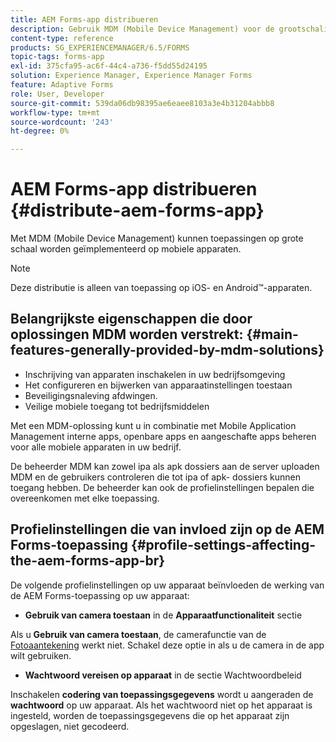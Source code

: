 ```yaml
---
title: AEM Forms-app distribueren
description: Gebruik MDM (Mobile Device Management) voor de grootschalige implementatie van apps op mobiele apparaten.
content-type: reference
products: SG_EXPERIENCEMANAGER/6.5/FORMS
topic-tags: forms-app
exl-id: 375cfa95-ac6f-44c4-a736-f5dd55d24195
solution: Experience Manager, Experience Manager Forms
feature: Adaptive Forms
role: User, Developer
source-git-commit: 539da06db98395ae6eaee8103a3e4b31204abbb8
workflow-type: tm+mt
source-wordcount: '243'
ht-degree: 0%

---
```


# AEM Forms-app distribueren {#distribute-aem-forms-app}

Met MDM (Mobile Device Management) kunnen toepassingen op grote schaal worden geïmplementeerd op mobiele apparaten.

>[!NOTE]
>
>Deze distributie is alleen van toepassing op iOS- en Android™-apparaten.

## Belangrijkste eigenschappen die door oplossingen MDM worden verstrekt: {#main-features-generally-provided-by-mdm-solutions}

* Inschrijving van apparaten inschakelen in uw bedrijfsomgeving
* Het configureren en bijwerken van apparaatinstellingen toestaan
* Beveiligingsnaleving afdwingen.
* Veilige mobiele toegang tot bedrijfsmiddelen

Met een MDM-oplossing kunt u in combinatie met Mobile Application Management interne apps, openbare apps en aangeschafte apps beheren voor alle mobiele apparaten in uw bedrijf.

De beheerder MDM kan zowel ipa als apk dossiers aan de server uploaden MDM en de gebruikers controleren die tot ipa of apk- dossiers kunnen toegang hebben. De beheerder kan ook de profielinstellingen bepalen die overeenkomen met elke toepassing.

## Profielinstellingen die van invloed zijn op de AEM Forms-toepassing {#profile-settings-affecting-the-aem-forms-app-br}

De volgende profielinstellingen op uw apparaat beïnvloeden de werking van de AEM Forms-toepassing op uw apparaat:

* **Gebruik van camera toestaan** in de **Apparaatfunctionaliteit** sectie

Als u **Gebruik van camera toestaan**, de camerafunctie van de [Fotoaantekening](/help/forms/using/add-attachments.md) werkt niet. Schakel deze optie in als u de camera in de app wilt gebruiken.

* **Wachtwoord vereisen op apparaat** in de sectie Wachtwoordbeleid

Inschakelen **codering van toepassingsgegevens** wordt u aangeraden de **wachtwoord** op uw apparaat. Als het wachtwoord niet op het apparaat is ingesteld, worden de toepassingsgegevens die op het apparaat zijn opgeslagen, niet gecodeerd.
